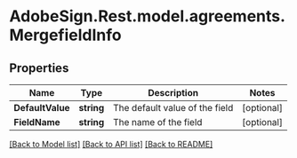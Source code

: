 # AdobeSign.Rest.model.agreements.MergefieldInfo
## Properties

Name | Type | Description | Notes
------------ | ------------- | ------------- | -------------
**DefaultValue** | **string** | The default value of the field | [optional] 
**FieldName** | **string** | The name of the field | [optional] 

[[Back to Model list]](../README.md#documentation-for-models) [[Back to API list]](../README.md#documentation-for-api-endpoints) [[Back to README]](../README.md)

